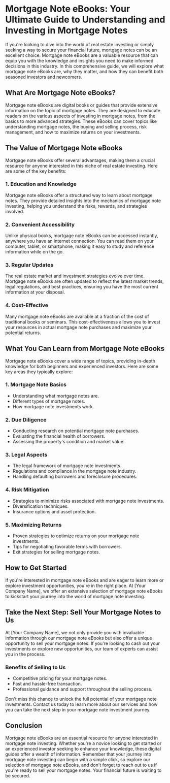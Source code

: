 # Mortgage Note eBooks: Your Ultimate Guide to Understanding and Investing in Mortgage Notes

If you're looking to dive into the world of real estate investing or simply seeking a way to secure your financial future, mortgage notes can be an excellent choice. Mortgage note eBooks are a valuable resource that can equip you with the knowledge and insights you need to make informed decisions in this industry. In this comprehensive guide, we will explore what mortgage note eBooks are, why they matter, and how they can benefit both seasoned investors and newcomers.

## What Are Mortgage Note eBooks?

Mortgage note eBooks are digital books or guides that provide extensive information on the topic of mortgage notes. They are designed to educate readers on the various aspects of investing in mortgage notes, from the basics to more advanced strategies. These eBooks can cover topics like understanding mortgage notes, the buying and selling process, risk management, and how to maximize returns on your investments.

## The Value of Mortgage Note eBooks

Mortgage note eBooks offer several advantages, making them a crucial resource for anyone interested in this niche of real estate investing. Here are some of the key benefits:

### 1. Education and Knowledge

Mortgage note eBooks offer a structured way to learn about mortgage notes. They provide detailed insights into the mechanics of mortgage note investing, helping you understand the risks, rewards, and strategies involved.

### 2. Convenient Accessibility

Unlike physical books, mortgage note eBooks can be accessed instantly, anywhere you have an internet connection. You can read them on your computer, tablet, or smartphone, making it easy to study and reference information while on the go.

### 3. Regular Updates

The real estate market and investment strategies evolve over time. Mortgage note eBooks are often updated to reflect the latest market trends, legal regulations, and best practices, ensuring you have the most current information at your disposal.

### 4. Cost-Effective

Many mortgage note eBooks are available at a fraction of the cost of traditional books or seminars. This cost-effectiveness allows you to invest your resources in actual mortgage note purchases and maximize your potential returns.

## What You Can Learn from Mortgage Note eBooks

Mortgage note eBooks cover a wide range of topics, providing in-depth knowledge for both beginners and experienced investors. Here are some key areas they typically explore:

### 1. Mortgage Note Basics

- Understanding what mortgage notes are.
- Different types of mortgage notes.
- How mortgage note investments work.

### 2. Due Diligence

- Conducting research on potential mortgage note purchases.
- Evaluating the financial health of borrowers.
- Assessing the property's condition and market value.

### 3. Legal Aspects

- The legal framework of mortgage note investments.
- Regulations and compliance in the mortgage note industry.
- Handling defaulting borrowers and foreclosure procedures.

### 4. Risk Mitigation

- Strategies to minimize risks associated with mortgage note investments.
- Diversification techniques.
- Insurance options and asset protection.

### 5. Maximizing Returns

- Proven strategies to optimize returns on your mortgage note investments.
- Tips for negotiating favorable terms with borrowers.
- Exit strategies for selling mortgage notes.

## How to Get Started

If you're interested in mortgage note eBooks and are eager to learn more or explore investment opportunities, you're in the right place. At [Your Company Name], we offer an extensive selection of mortgage note eBooks to kickstart your journey into the world of mortgage note investing.

## Take the Next Step: Sell Your Mortgage Notes to Us

At [Your Company Name], we not only provide you with invaluable information through our mortgage note eBooks but also offer a unique opportunity to sell your mortgage notes. If you're looking to cash out your investments or explore new opportunities, our team of experts can assist you in the process.

### Benefits of Selling to Us

- Competitive pricing for your mortgage notes.
- Fast and hassle-free transaction.
- Professional guidance and support throughout the selling process.

Don't miss this chance to unlock the full potential of your mortgage note investments. Contact us today to learn more about our services and how you can take the next step in your mortgage note investment journey.

## Conclusion

Mortgage note eBooks are an essential resource for anyone interested in mortgage note investing. Whether you're a novice looking to get started or an experienced investor seeking to enhance your knowledge, these digital guides offer a wealth of information. Remember that your journey into mortgage note investing can begin with a simple click, so explore our selection of mortgage note eBooks, and don't forget to reach out to us if you're ready to sell your mortgage notes. Your financial future is waiting to be secured.